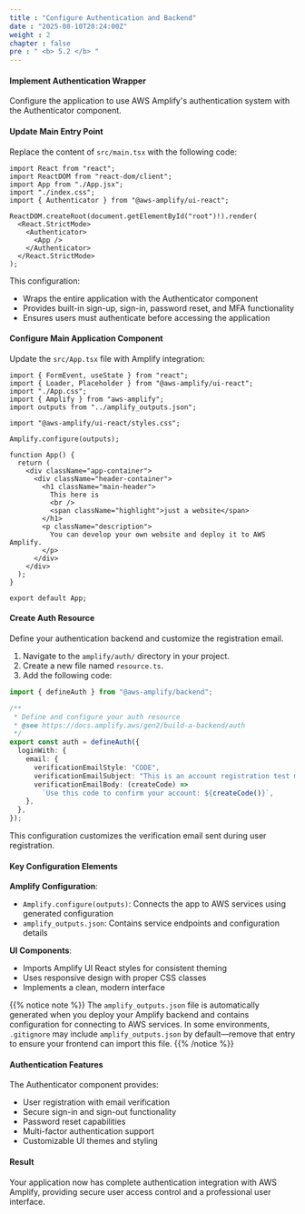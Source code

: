 ```yaml
---
title : "Configure Authentication and Backend"
date : "2025-08-10T20:24:00Z"
weight : 2
chapter : false
pre : " <b> 5.2 </b> "
---
```


#### Implement Authentication Wrapper

Configure the application to use AWS Amplify's authentication system with the Authenticator component.

#### Update Main Entry Point

Replace the content of `src/main.tsx` with the following code:

```tsx
import React from "react";
import ReactDOM from "react-dom/client";
import App from "./App.jsx";
import "./index.css";
import { Authenticator } from "@aws-amplify/ui-react";

ReactDOM.createRoot(document.getElementById("root")!).render(
  <React.StrictMode>
    <Authenticator>
      <App />
    </Authenticator>
  </React.StrictMode>
);
```

This configuration:
- Wraps the entire application with the Authenticator component
- Provides built-in sign-up, sign-in, password reset, and MFA functionality
- Ensures users must authenticate before accessing the application

#### Configure Main Application Component

Update the `src/App.tsx` file with Amplify integration:

```tsx
import { FormEvent, useState } from "react";
import { Loader, Placeholder } from "@aws-amplify/ui-react";
import "./App.css";
import { Amplify } from "aws-amplify";
import outputs from "../amplify_outputs.json";

import "@aws-amplify/ui-react/styles.css";

Amplify.configure(outputs);

function App() {
  return (
    <div className="app-container">
      <div className="header-container">
        <h1 className="main-header">
          This here is
          <br />
          <span className="highlight">just a website</span>
        </h1>
        <p className="description">
          You can develop your own website and deploy it to AWS Amplify.
        </p>
      </div>
    </div>
  );
}

export default App;
```

#### Create Auth Resource

Define your authentication backend and customize the registration email.

1. Navigate to the `amplify/auth/` directory in your project.
2. Create a new file named `resource.ts`.
3. Add the following code:

```ts
import { defineAuth } from "@aws-amplify/backend";

/**
 * Define and configure your auth resource
 * @see https://docs.amplify.aws/gen2/build-a-backend/auth
 */
export const auth = defineAuth({
  loginWith: {
    email: {
      verificationEmailStyle: "CODE",
      verificationEmailSubject: "This is an account registration test mail!",
      verificationEmailBody: (createCode) =>
        `Use this code to confirm your account: ${createCode()}`,
    },
  },
});
```

This configuration customizes the verification email sent during user registration.

#### Key Configuration Elements

**Amplify Configuration**:
- `Amplify.configure(outputs)`: Connects the app to AWS services using generated configuration
- `amplify_outputs.json`: Contains service endpoints and configuration details

**UI Components**:
- Imports Amplify UI React styles for consistent theming
- Uses responsive design with proper CSS classes
- Implements a clean, modern interface

{{% notice note %}}
The `amplify_outputs.json` file is automatically generated when you deploy your Amplify backend and contains configuration for connecting to AWS services. In some environments, `.gitignore` may include `amplify_outputs.json` by default—remove that entry to ensure your frontend can import this file.
{{% /notice %}}

#### Authentication Features

The Authenticator component provides:
- User registration with email verification
- Secure sign-in and sign-out functionality
- Password reset capabilities
- Multi-factor authentication support
- Customizable UI themes and styling

#### Result

Your application now has complete authentication integration with AWS Amplify, providing secure user access control and a professional user interface.
